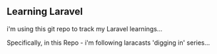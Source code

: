 ## Learning Laravel

i'm using this git repo to track my Laravel learnings...

Specifically, in this Repo - i'm following laracasts 'digging in' series...